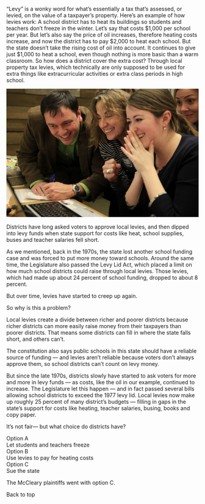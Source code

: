 “Levy” is a wonky word for what’s essentially a tax that’s assessed, or levied, on the value of a taxpayer’s property.  Here’s an example of how levies work: A school district has to heat its buildings so students and teachers don’t freeze in the winter. Let’s say that costs $1,000 per school per year. But let’s also say the price of oil increases, therefore heating costs increase, and now the district has to pay $2,000 to heat each school. But the state doesn’t take the rising cost of oil into account. It continues to give just $1,000 to heat a school, even though nothing is more basic than a warm classroom. So how does a district cover the extra cost?  Through local property tax levies, which technically are only supposed to be used for extra things like extracurricular activities or extra class periods in high school.


<img src="./assets/2.JPG">

Districts have long asked voters to approve local levies, and then dipped into levy funds when state support for costs like heat, school supplies, buses and teacher salaries fell short. 

As we mentioned, back in the 1970s, the state lost another school funding case and was forced to put more money toward schools.  Around the same time, the Legislature also passed the Levy Lid Act, which placed a limit on how much school districts could raise through local levies.  Those levies, which had made up about 24 percent of school funding, dropped to about 8 percent.

But over time, levies have started to creep up again.

So why is this a problem?

Local levies create a divide between richer and poorer districts because richer districts can more easily raise money from their taxpayers than poorer districts. That means some districts can fill in where the state falls short, and others can’t.  

The constitution also says public schools in this state should have a reliable source of funding &mdash; and levies aren’t reliable because voters don’t always approve them, so school districts can’t count on levy money. 

But since the late 1970s, districts slowly have started to ask voters for more and more in levy funds &mdash; as costs, like the oil in our example, continued to increase. The Legislature let this happen &mdash; and in fact passed several bills allowing school districts to exceed  the 1977 levy lid. Local levies now make up roughly 25 percent of many district’s budgets &mdash; filling in gaps in the state’s support for costs like heating, teacher salaries, busing, books and copy paper.

It’s not fair&mdash; but what choice do districts have? 


<div class="options">
  <div class="option">
    <div class="bold">Option A</div>
    Let students and teachers freeze
  </div>

  <div class="option">
    <div class="bold">Option B</div>
    Use levies to pay for heating costs
  </div>

  <div class="option">
    <div class="bold">Option C</div>
    Sue the state
  </div>
</div>

The McCleary plaintiffs went with option C. 

<div class="top">Back to top</div>

